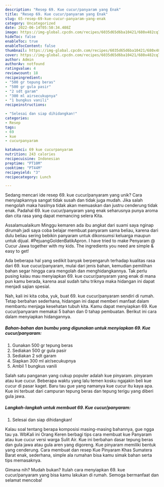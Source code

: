 ```yaml
---
description: "Resep 69. Kue cucur/panyaram yang Enak"
title: "Resep 69. Kue cucur/panyaram yang Enak"
slug: 65-resep-69-kue-cucur-panyaram-yang-enak
category: Uncategorized
date: 2022-06-14T05:50:34.408Z
image: https://img-global.cpcdn.com/recipes/6035d65d6ba10421/680x482cq70/69-kue-cucurpanyaram-foto-resep-utama.jpg
hideToc: false
enableToc: true
enableTocContent: false
thumbnail: https://img-global.cpcdn.com/recipes/6035d65d6ba10421/680x482cq70/69-kue-cucurpanyaram-foto-resep-utama.jpg
cover: https://img-global.cpcdn.com/recipes/6035d65d6ba10421/680x482cq70/69-kue-cucurpanyaram-foto-resep-utama.jpg
author: Admin
authorAv: notfound
ratingvalue: 4
reviewcount: 18
recipeingredient:
- "500 gr tepung beras"
- "500 gr gula pasir"
- "2 sdt garam"
- "300 ml airsecukupnya"
- "1 bungkus vanili"
recipeinstructions:

- "Selesai dan siap dihidangkan!"
categories:
- Resep
tags:
- 69
- kue
- cucurpanyaram

katakunci: 69 kue cucurpanyaram 
nutrition: 243 calories
recipecuisine: Indonesian
preptime: "PT10M"
cooktime: "PT44M"
recipeyield: "3"
recipecategory: Lunch

---
```





Sedang mencari ide resep 69. kue cucur/panyaram yang unik? Cara menyiapkannya sangat tidak susah dan tidak juga mudah. Jika salah mengolah maka hasilnya tidak akan memuaskan dan justru cenderung tidak enak. Padahal 69. kue cucur/panyaram yang enak seharusnya punya aroma dan cita rasa yang dapat memancing selera Kita.





Assalamualaikum Minggu kemaren ada ibu angkat dari suami saya nginap dirumah jadi saya coba belajar membuat panyaram sama beliau, karena dari dulu beliau sering bebikin panyaram untuk dikonsumsi keluarga maupun untuk dijual. #PejuangGoldenBatikApron. I have tried to make Penyaram @ Cucur Jawa together with my kids. The ingredients you need are simple &amp; easy to get!

Ada beberapa hal yang sedikit banyak berpengaruh terhadap kualitas rasa dari 69. kue cucur/panyaram, mulai dari jenis bahan, kemudian pemilihan bahan segar hingga cara mengolah dan menghidangkannya. Tak perlu pusing kalau mau menyiapkan 69. kue cucur/panyaram yang enak di mana pun kamu berada, karena asal sudah tahu triknya maka hidangan ini dapat menjadi sajian spesial.






Nah, kali ini kita coba, yuk, buat 69. kue cucur/panyaram sendiri di rumah. Tetap berbahan sederhana, hidangan ini dapat memberi manfaat dalam membantu menjaga kesehatan tubuh kita. Kamu dapat menyiapkan 69. Kue cucur/panyaram memakai 5 bahan dan 0 tahap pembuatan. Berikut ini cara dalam menyiapkan hidangannya.

<!--inarticleads1-->

##### Bahan-bahan dan bumbu yang digunakan untuk menyiapkan 69. Kue cucur/panyaram:

1. Gunakan 500 gr tepung beras
1. Sediakan 500 gr gula pasir
1. Sediakan 2 sdt garam
1. Siapkan 300 ml air/secukupnya
1. Ambil 1 bungkus vanili


Salah satu panganan yang cukup populer adalah kue pinyaram. pinyaram atau kue cucur. Beberapa waktu yang lalu temen kosku ngajakin beli kue cucur di pasar kaget. Baru tau gue yang namanya kue cucur itu kaya apa. Kue ini terbuat dari campuran tepung beras dan tepung terigu yang diberi gula jawa. 

<!--inarticleads2-->

##### Langkah-langkah untuk membuat 69. Kue cucur/panyaram:


1. Selesai dan siap dihidangkan!

Kalau soal tentang berapa komposisi masing-masing bahannya, gue ngga tau ya. WbKali ini Orang Keren berbagi tips cara membuat kue Panyaram atau kue cucur versi warga Sulit Air. Kue ini berbahan dasar tepung beras dan gula jawa atau gula aren yang digoreng. Kue pinyaram memiliki bentuk yang cenderung. Cara membuat dan resep Kue Pinyaram Khas Sumatera Barat enak, sederhana, simple ala rumahan bisa kamu simak bahan serta tips memasaknya. 

Gimana nih? Mudah bukan? Itulah cara menyiapkan 69. kue cucur/panyaram yang bisa kamu lakukan di rumah. Semoga bermanfaat dan selamat mencoba!
